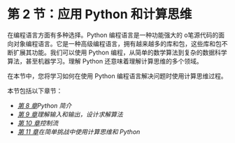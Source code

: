 # 第 2 节：应用 Python 和计算思维

在编程语言方面有多种选择。Python 编程语言是一种功能强大的 o笔源代码的面向对象编程语言。它是一种高级编程语言，拥有越来越多的库和包，这些库和包不断扩展其功能。我们可以使用 Python 编程，从简单的数学算法到复杂的数据科学算法，甚至机器学习。理解 Python 还意味着理解计算思维的多个领域。

在本节中，您将学习如何在使用 Python 编程语言解决问题时使用计算思维过程。

本节包括以下章节：

*   [*第 8 章*](08.html#_idTextAnchor114)*Python 简介*
*   [*第 9 章*](09.html#_idTextAnchor134)*理解输入和输出，设计求解算法*
*   [*第 10 章*](10.html#_idTextAnchor142)*控制流*
*   [*第 11 章*](11.html#_idTextAnchor151)*在简单挑战中使用计算思维和 Python*